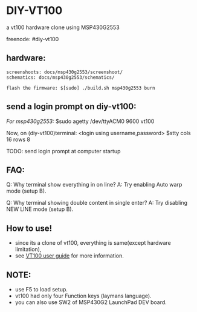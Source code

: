 DIY-VT100
=========

a vt100 hardware clone using MSP430G2553

freenode: #diy-vt100

hardware:
---------
	screenshoots: docs/msp430g2553/screenshoot/
	schematics: docs/msp430g2553/schematics/
	
	flash the firmware: $[sudo] ./build.sh msp430g2553 burn

send a login prompt on diy-vt100:
---------------------------------
*For msp430g2553:*
	$sudo agetty /dev/ttyACM0 9600 vt100
	<sudo part>

Now, on (diy-vt100)terminal:
	<login using username,password>
	$stty cols 16 rows 8

TODO: send login prompt at computer startup

FAQ:
---
Q: Why terminal show everything in on line?
A: Try enabling Auto warp mode (setup B).

Q: Why terminal showing double content in single enter?
A: Try disabling NEW LINE mode (setup B).

How to use!
-----------
* since its a clone of vt100, everything is same(except hardware limitation),
* see [VT100 user guide](http://www.vt100.net/docs/vt100-ug/chapter1.html) for more information.

NOTE:
-----
* use F5 to load setup.
* vt100 had only four Function keys (laymans language).
* you can also use SW2 of MSP430G2 LaunchPad DEV board.
